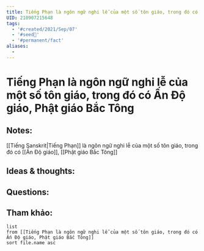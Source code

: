 ```yaml
---
title: Tiếng Phạn là ngôn ngữ nghi lễ của một số tôn giáo, trong đó có Ấn Độ giáo, Phật giáo Bắc Tông
UID: 210907215648
tags:
  - '#created/2021/Sep/07'
  - '#seed🥜'
  - '#permanent/fact'
aliases:
  - 
---
```

# Tiếng Phạn là ngôn ngữ nghi lễ của một số tôn giáo, trong đó có Ấn Độ giáo, Phật giáo Bắc Tông

## Notes:
[[Tiếng Sanskrit|Tiếng Phạn]] là ngôn ngữ nghi lễ của một số tôn giáo, trong đó có [[Ấn Độ giáo]], [[Phật giáo Bắc Tông]]

## Ideas & thoughts:

## Questions:


## Tham khảo:
```dataview
list
from [[Tiếng Phạn là ngôn ngữ nghi lễ của một số tôn giáo, trong đó có Ấn Độ giáo, Phật giáo Bắc Tông]]
sort file.name asc
```